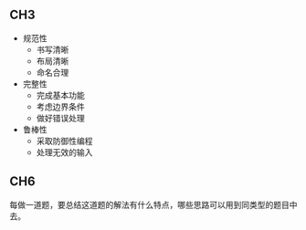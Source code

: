 ## CH3

- 规范性
  - 书写清晰
  - 布局清晰
  - 命名合理
- 完整性
  - 完成基本功能
  - 考虑边界条件
  - 做好错误处理
- 鲁棒性
  - 采取防御性编程
  - 处理无效的输入

## CH6

每做一道题，要总结这道题的解法有什么特点，哪些思路可以用到同类型的题目中去。

